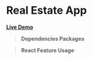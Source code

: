 # Real Estate App

**[Live Demo](https://62d5c7301ffd63079427cece--playful-tiramisu-3bfb3b.netlify.app/)**


> ****Dependencies Packages****


 > ****React Feature Usage****

